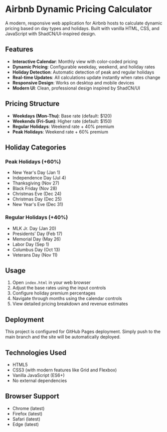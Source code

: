 # Airbnb Dynamic Pricing Calculator

A modern, responsive web application for Airbnb hosts to calculate dynamic pricing based on day types and holidays. Built with vanilla HTML, CSS, and JavaScript with ShadCN/UI-inspired design.

## Features

- **Interactive Calendar**: Monthly view with color-coded pricing
- **Dynamic Pricing**: Configurable weekday, weekend, and holiday rates
- **Holiday Detection**: Automatic detection of peak and regular holidays
- **Real-time Updates**: All calculations update instantly when rates change
- **Responsive Design**: Works on desktop and mobile devices
- **Modern UI**: Clean, professional design inspired by ShadCN/UI

## Pricing Structure

- **Weekdays (Mon-Thu)**: Base rate (default: $120)
- **Weekends (Fri-Sun)**: Higher rate (default: $150)
- **Regular Holidays**: Weekend rate + 40% premium
- **Peak Holidays**: Weekend rate + 60% premium

## Holiday Categories

### Peak Holidays (+60%)
- New Year's Day (Jan 1)
- Independence Day (Jul 4)
- Thanksgiving (Nov 27)
- Black Friday (Nov 28)
- Christmas Eve (Dec 24)
- Christmas Day (Dec 25)
- New Year's Eve (Dec 31)

### Regular Holidays (+40%)
- MLK Jr. Day (Jan 20)
- Presidents' Day (Feb 17)
- Memorial Day (May 26)
- Labor Day (Sep 1)
- Columbus Day (Oct 13)
- Veterans Day (Nov 11)

## Usage

1. Open `index.html` in your web browser
2. Adjust the base rates using the input controls
3. Configure holiday premium percentages
4. Navigate through months using the calendar controls
5. View detailed pricing breakdown and revenue estimates

## Deployment

This project is configured for GitHub Pages deployment. Simply push to the main branch and the site will be automatically deployed.

## Technologies Used

- HTML5
- CSS3 (with modern features like Grid and Flexbox)
- Vanilla JavaScript (ES6+)
- No external dependencies

## Browser Support

- Chrome (latest)
- Firefox (latest)
- Safari (latest)
- Edge (latest)
